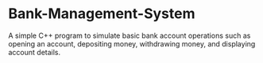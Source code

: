 # Bank-Management-System
A simple C++ program to simulate basic bank account operations such as opening an account, depositing money, withdrawing money, and displaying account details.
